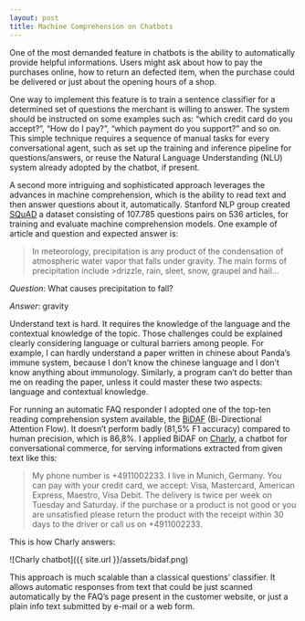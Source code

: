 ```yaml
---
layout: post
title: Machine Comprehension on Chatbots
---
```


One of the most demanded feature in chatbots is the ability to automatically provide helpful informations. Users might ask about how to pay the purchases online, how to return an defected item, when the purchase could be delivered or just about the opening hours of a shop.

One way to implement this feature is to train a sentence classifier for a determined set of questions the merchant is willing to answer. The system should be instructed on some examples such as: “which credit card do you accept?”, “How do I pay?”, “which payment do you support?” and so on.
This simple technique requires a sequence of manual tasks for every conversational agent, such as set up the training and inference pipeline for questions/answers, or reuse the Natural Language Understanding (NLU) system already adopted by the chatbot, if present.

A second more intriguing and sophisticated approach leverages the advances in machine comprehension, which is the ability to read text and then answer questions about it, automatically.
Stanford NLP group created [SQuAD](https://rajpurkar.github.io/SQuAD-explorer/) a dataset consisting of 107.785 questions pairs on 536 articles, for training and evaluate machine comprehension models. One example of article and question and expected answer is:
>In meteorology, precipitation is any product of the condensation of atmospheric water vapor that falls under gravity. The main forms of precipitation include >drizzle, rain, sleet, snow, graupel and hail…

*Question*: What causes precipitation to fall?

*Answer*:   gravity

Understand text is hard. It requires the knowledge of the language and the contextual knowledge of the topic. Those challenges could be explained clearly considering language or cultural barriers among people. For example, I can hardly understand a paper written in chinese about Panda’s immune system, because I don’t know the chinese language and I don’t know anything about immunology. Similarly, a program can’t do better than me on reading the paper, unless it could master these two aspects: language and contextual knowledge.

For running an automatic FAQ responder I adopted one of the top-ten reading comprehension system available, the [BiDAF](https://arxiv.org/abs/1611.01603) (Bi-Directional Attention Flow). It doesn’t perform badly (81,5% F1 accuracy) compared to human precision, which is 86,8%.
I applied BiDAF on [Charly](http://m.me/charlygrocery), a chatbot for conversational commerce, for serving informations extracted from given text like this:
>My phone number is +4911002233. I live in Munich, Germany.
You can pay with your credit card, we accept: Visa, Mastercard, American Express, Maestro, Visa Debit.
The delivery is twice per week on Tuesday and Saturday.
if the purchase or a product is not good or you are unsatisfied please return the product with the receipt within 30 days to the driver  or call us on +4911002233.

This is how Charly answers:

![Charly chatbot]({{ site.url }}/assets/bidaf.png)

This approach is much scalable than a classical questions’ classifier. It allows automatic responses from text that could be just scanned automatically by the FAQ’s page present in the customer website, or just a plain info text submitted by e-mail or a web form.
